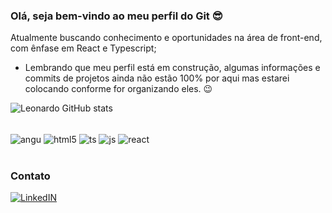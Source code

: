 ### Olá, seja bem-vindo ao meu perfil do Git 😎
Atualmente buscando conhecimento e oportunidades na área de front-end, com ênfase em React e Typescript; <br/>
- Lembrando que meu perfil está em construção, algumas informações e commits de projetos ainda não estão 100% por aqui mas estarei colocando conforme for organizando eles. 😉

![Leonardo GitHub stats](https://github-readme-stats.vercel.app/api?username=leonardonasc&show_icons=true&theme=dracula) 

<div style="display: inline_block"><br/>
    <img align="center" alt="angu"ar src="https://img.shields.io/badge/Angular-DD0031?style=for-the-badge&logo=angular&logoColor=white" />
    <img align="center" alt="html5" src="https://img.shields.io/badge/HTML5-E34F26?style=for-the-badge&logo=html5&logoColor=white" />
    <img align="center" alt="ts" src="https://img.shields.io/badge/TypeScript-007ACC?style=for-the-badge&logo=typescript&logoColor=white" />
    <img align="center" alt="js" src="https://img.shields.io/badge/JavaScript-323330?style=for-the-badge&logo=javascript&logoColor=F7DF1E" />
    <img align="center" alt="react" src="https://img.shields.io/badge/React-20232A?style=for-the-badge&logo=react&logoColor=61DAFB" />
</div> <br/>
    
###  Contato 

[![LinkedIN](https://img.shields.io/badge/LinkedIn-0077B5?style=for-the-badge&logo=linkedin&logoColor=white)](https://www.linkedin.com/in/leonardownascimento/)
